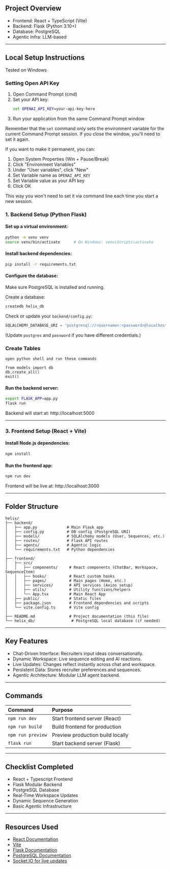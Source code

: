 
## Project Overview

- Frontend: React + TypeScript (Vite)
- Backend: Flask (Python 3.10+)
- Database: PostgreSQL
- Agentic Infra: LLM-based 

---

## Local Setup Instructions

Tested on Windows


### Setting Open API Key

1. Open Command Prompt (cmd)
2. Set your API key:
   ```cmd
   set OPENAI_API_KEY=your-api-key-here
   ```
3. Run your application from the same Command Prompt window

Remember that the `set` command only sets the environment variable for the current Command Prompt session. If you close the window, you'll need to set it again.

If you want to make it permanent, you can:
1. Open System Properties (Win + Pause/Break)
2. Click "Environment Variables"
3. Under "User variables", click "New"
4. Set Variable name as `OPENAI_API_KEY`
5. Set Variable value as your API key
6. Click OK

This way you won't need to set it via command line each time you start a new session.



### 1. Backend Setup (Python Flask)

#### Set up a virtual environment:

```bash
python -m venv venv
source venv/bin/activate      # On Windows: venv\Scripts\activate
```

#### Install backend dependencies:

```bash
pip install -r requirements.txt
```

#### Configure the database:

Make sure PostgreSQL is installed and running.

Create a database:

```bash
createdb helix_db
```

Check or update your `backend/config.py`:

```python
SQLALCHEMY_DATABASE_URI = 'postgresql://<username>:<password>@localhost/helix_db'
```

(Update `postgres` and `password` if you have different credentials.)

### Create Tables
```
open python shell and run these commands

from models import db
db.create_all()
exit()
```

#### Run the backend server:

```bash
export FLASK_APP=app.py  
flask run
```

Backend will start at: http://localhost:5000

---

### 3. Frontend Setup (React + Vite)

#### Install Node.js dependencies:

```bash
npm install
```

#### Run the frontend app:

```bash
npm run dev
```

Frontend will be live at: http://localhost:3000

---

## Folder Structure

```plaintext
helix/
├── backend/
│   ├── app.py             # Main Flask app
│   ├── config.py          # DB config (PostgreSQL URI)
│   ├── models/            # SQLAlchemy models (User, Sequences, etc.)
│   ├── routes/            # Flask API routes
│   ├── agents/            # Agentic logic 
│   └── requirements.txt   # Python dependencies
│
├── frontend/
│   ├── src/
│   │   ├── components/     # React components (ChatBar, Workspace, SequenceItem)
│   │   ├── hooks/          # React custom hooks
│   │   ├── pages/          # Main pages (Home, etc.)
│   │   ├── services/       # API services (Axios setup)
│   │   ├── utils/          # Utility functions/helpers
│   │   └── App.tsx         # Main React App
│   ├── public/             # Static files
│   ├── package.json        # Frontend dependencies and scripts
│   └── vite.config.ts      # Vite config
│
├── README.md               # Project documentation (this file)
└── helix_db/                # PostgreSQL local database (if needed)
```

---

## Key Features

- Chat-Driven Interface: Recruiters input ideas conversationally.
- Dynamic Workspace: Live sequence editing and AI reactions.
- Live Updates: Changes reflect instantly across chat and workspace.
- Persistent Data: Stores recruiter preferences and sequences.
- Agentic Architecture: Modular LLM agent backend.

---

##  Commands

| Command             | Purpose                             |
| :------------------ | :---------------------------------- |
| `npm run dev`        | Start frontend server (React)       |
| `npm run build`      | Build frontend for production       |
| `npm run preview`    | Preview production build locally    |
| `flask run`          | Start backend server (Flask)        |

---

## Checklist Completed

- React + Typescript Frontend
- Flask Modular Backend
- PostgreSQL Database
- Real-Time Workspace Updates
- Dynamic Sequence Generation
- Basic Agentic Infrastructure


---

##  Resources Used

- [React Documentation](https://reactjs.org/docs/getting-started.html)
- [Vite](https://vitejs.dev/)
- [Flask Documentation](https://flask.palletsprojects.com/)
- [PostgreSQL Documentation](https://www.postgresql.org/docs/)
- [Socket.IO for live updates](https://socket.io/)

